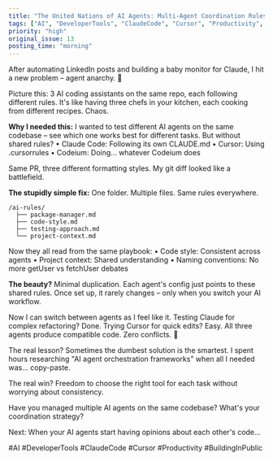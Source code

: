 ```yaml
---
title: "The United Nations of AI Agents: Multi-Agent Coordination Rules"
tags: ["AI", "DeveloperTools", "ClaudeCode", "Cursor", "Productivity", "BuildingInPublic"]
priority: "high"
original_issue: 13
posting_time: "morning"
---
```


After automating LinkedIn posts and building a baby monitor for Claude, I hit a new problem – agent anarchy. 🤖

Picture this: 3 AI coding assistants on the same repo, each following different rules. It's like having three chefs in your kitchen, each cooking from different recipes. Chaos.

**Why I needed this:**
I wanted to test different AI agents on the same codebase – see which one works best for different tasks. But without shared rules?
• Claude Code: Following its own CLAUDE.md
• Cursor: Using .cursorrules
• Codeium: Doing... whatever Codeium does

Same PR, three different formatting styles. My git diff looked like a battlefield.

**The stupidly simple fix:**
One folder. Multiple files. Same rules everywhere.

```
/ai-rules/
  ├── package-manager.md
  ├── code-style.md
  ├── testing-approach.md
  └── project-context.md
```

Now they all read from the same playbook:
• Code style: Consistent across agents
• Project context: Shared understanding
• Naming conventions: No more getUser vs fetchUser debates

**The beauty?** Minimal duplication. Each agent's config just points to these shared rules. Once set up, it rarely changes – only when you switch your AI workflow.

Now I can switch between agents as I feel like it. Testing Claude for complex refactoring? Done. Trying Cursor for quick edits? Easy. All three agents produce compatible code. Zero conflicts. 🚀

The real lesson? Sometimes the dumbest solution is the smartest. I spent hours researching "AI agent orchestration frameworks" when all I needed was... copy-paste.

The real win? Freedom to choose the right tool for each task without worrying about consistency.

Have you managed multiple AI agents on the same codebase? What's your coordination strategy?

Next: When your AI agents start having opinions about each other's code...

#AI #DeveloperTools #ClaudeCode #Cursor #Productivity #BuildingInPublic